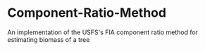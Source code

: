 # Component-Ratio-Method
An implementation of the USFS's FIA component ratio method for estimating biomass of a tree
